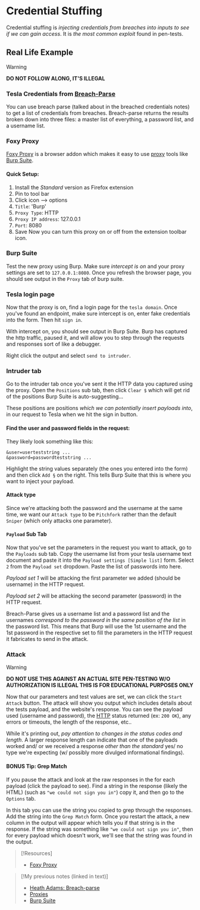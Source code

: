 
# Credential Stuffing
Credential stuffing is *injecting credentials from breaches into inputs to see if we can gain access*. It is *the most common exploit* found in pen-tests.
## Real Life Example
> [!WARNING]
> **DO NOT FOLLOW ALONG, IT'S ILLEGAL**
### Tesla Credentials from [Breach-Parse](../../../cybersecurity/TTPs/recon/tools/credential-harvesting/breach-parse.md)
You can use breach parse (talked about in the breached credentials notes) to get a list of credentials from breaches. Breach-parse returns the results broken down into three files: a master list of everything, a password list, and a username list.
### Foxy Proxy
[Foxy Proxy](https://getfoxyproxy.org/) is a browser addon which makes it easy to use [proxy](../../../networking/design-structure/proxy.md) tools like 
[Burp Suite](../../../cybersecurity/TTPs/delivery/tools/burp-suite.md).
#### Quick Setup:
1. Install the *Standard* version as Firefox extension
2. Pin to tool bar
3. Click icon --> options
4. `Title`: 'Burp'
5. `Proxy Type`: HTTP
6. `Proxy IP address`: 127.0.0.1
7. `Port`: 8080
8. Save
Now you can turn this proxy on or off from the extension toolbar icon.
### Burp Suite
Test the new proxy using Burp. Make sure *intercept is on* and your proxy settings are set to `127.0.0.1:8080`. Once you refresh the browser page, you should see output in the `Proxy` tab of burp suite.
### Tesla login page
Now that the proxy is on, find a login page for the `tesla domain`. Once you've found an endpoint, make sure intercept is on, enter fake credentials into the form. Then hit `sign in`.

With intercept on, you should see output in Burp Suite. Burp has captured the http traffic, paused it, and will allow you to step through the requests and responses sort of like a debugger.

Right click the output and select `send to intruder`.
### Intruder tab
Go to the intruder tab once you've sent it the HTTP data you captured using the proxy. Open the `Positions` sub tab, then click `Clear $` which will get rid of the positions Burp Suite is auto-suggesting...

These positions are positions *which we can potentially insert payloads into*, in our request to Tesla when we hit the sign in button.
#### Find the user and password fields in the request:
They likely look something like this:
```HTTP
&user=userteststring ...
&password=passwordteststring ...
```
Highlight the string values separately (the ones you entered into the form) and then click `Add §` on the right. This tells Burp Suite that this is where you want to inject your payload.
#### Attack type
Since we're attacking both the password and the username at the same time, we want our `Attack type` to be `Pitchfork` rather than the default `Sniper` (which only attacks one parameter).
#### `Payload` Sub Tab
Now that you've set the parameters in the request you want to attack, go to the `Payloads` sub tab. Copy the username list from your tesla username text document and paste it into the `Payload settings [Simple list]` form. Select `2` from the `Payload set` dropdown. Paste the list of passwords into here.

*Payload set 1* will be attacking the first parameter we added (should be username) in the HTTP request. 

*Payload set 2* will be attacking the second parameter (password) in the HTTP request.

Breach-Parse gives us a username list and a password list and the usernames *correspond to the password in the same position of the list* in the password list. This means that Burp will use the 1st username and the 1st password in the respective set to fill the parameters in the HTTP request it fabricates to send in the attack.
### Attack
> [!WARNING]
> **DO NOT USE THIS AGAINST AN ACTUAL SITE
> PEN-TESTING W/O AUTHORIZATION IS ILLEGAL
> THIS IS FOR EDUCATIONAL PURPOSES ONLY**

Now that our parameters and test values are set, we can click the `Start Attack` button. The attack will show you output which includes details about the tests payload, and the website's response. You can see the payload used (username and password), the [HTTP](/www/HTTP.md) status returned (ex: `200 OK`), any errors or timeouts, the length of the response, etc..

While it's printing out, *pay attention to changes in the status codes and length*. A larger response length can indicate that one of the payloads worked and/ or we received a response *other than the standard* yes/ no type we're expecting (w/ possibly more divulged informational findings).
#### BONUS Tip: Grep Match
If you pause the attack and look at the raw responses in the for each payload (click the payload to see). Find a string in the response (likely the HTML) (such as `"we could not sign you in"`) copy it, and then go to the `Options` tab.

In this tab you can use the string you copied to grep through the responses. Add the string into the `Grep Match` form. Once you restart the attack, a new column in the output will appear which tells you if that string is in the response. If the string was something like `"we could not sign you in"`, then for every payload which doesn't work, we'll see that the string was found in the output.

> [!Resources]
> - [Foxy Proxy](https://getfoxyproxy.org/)

> [!My previous notes (linked in text)]
> - [Heath Adams: Breach-parse](https://github.com/TrshPuppy/obsidian-notes/blob/main/cybersecurity/tools/recon/breach-parse.md)
> - [Proxies](https://github.com/TrshPuppy/obsidian-notes/blob/main/www/proxy.md)
> - [Burp Suite](https://github.com/TrshPuppy/obsidian-notes/blob/main/cybersecurity/tools/delivery/burp-suite.md)



